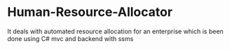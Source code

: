 # Human-Resource-Allocator

It deals with automated resource allocation for an enterprise 
which is been done using C# mvc and backend with ssms
